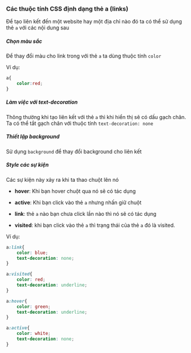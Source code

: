 
### Các thuộc tính CSS định dạng thẻ a (links)

Để tạo liên kết đến một website hay một địa chỉ nào đó ta có thể sử dụng thẻ `a` với các nội dung sau

##### Chọn màu sắc

Để thay đổi màu cho link trong với thẻ `a` ta dùng thuộc tính `color`

Ví dụ:

```css
a{
	color:red;
}
```

##### Làm việc với text-decoration

Thông thường khi tạo liên kết với thẻ `a` thì khi hiển thị sẽ có dấu gạch chân. Ta có thể tắt gạch chân với thuộc tính `text-decoration: none`

##### Thiết lập background

Sử dụng `background` để thay đổi background cho liên kết

##### Style các sự kiện

Các sự kiện này xảy ra khi ta thao chuột lên nó

- __hover__: Khi bạn hover chuột qua nó sẽ có tác dụng

- __active__: Khi bạn click vào thẻ `a` nhưng nhấn giữ chuột

- __link__: thẻ `a` nào bạn chưa click lần nào thì nó sẽ có tác dụng

- __visited__: khi bạn click vào thẻ `a` thì trạng thái của thẻ `a` đó là visited.

Ví dụ:

```css
a:link{
	color: blue;
	text-decoration: none;
}

a:visited{
	color: red;
	text-decoration: underline;
}

a:hover{
	color: green;
	text-decoration: underline;
}

a:active{
	color: white;
	text-decoration: none;
}
```